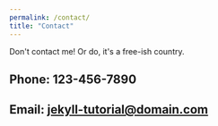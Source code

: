 ```yaml
---
permalink: /contact/
title: "Contact"
---
```


Don't contact me! Or do, it's a free-ish country.

## Phone: 123-456-7890
## Email: jekyll-tutorial@domain.com

